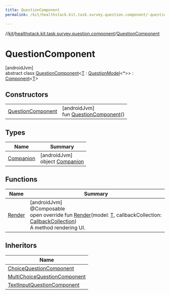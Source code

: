 ```yaml
---
title: QuestionComponent
permalink: /kit/healthstack.kit.task.survey.question.component/-question-component/index.html

---
```

//[kit](../../../index.html)/[healthstack.kit.task.survey.question.component](../index.html)/[QuestionComponent](index.html)



# QuestionComponent



[androidJvm]\
abstract class [QuestionComponent](index.html)&lt;[T](index.html) : [QuestionModel](../../healthstack.kit.task.survey.question.model/-question-model/index.html)&lt;*&gt;&gt; : [Component](../-component/index.html)&lt;[T](index.html)&gt;



## Constructors


| | |
|---|---|
| [QuestionComponent](-question-component.html) | [androidJvm]<br>fun [QuestionComponent](-question-component.html)() |


## Types


| Name | Summary |
|---|---|
| [Companion](-companion/index.html) | [androidJvm]<br>object [Companion](-companion/index.html) |


## Functions


| Name | Summary |
|---|---|
| [Render](-render.html) | [androidJvm]<br>@Composable<br>open override fun [Render](-render.html)(model: [T](index.html), callbackCollection: [CallbackCollection](../../healthstack.kit.task.base/-callback-collection/index.html))<br>A method rendering UI. |


## Inheritors


| Name |
|---|
| [ChoiceQuestionComponent](../-choice-question-component/index.html) |
| [MultiChoiceQuestionComponent](../-multi-choice-question-component/index.html) |
| [TextInputQuestionComponent](../-text-input-question-component/index.html) |

